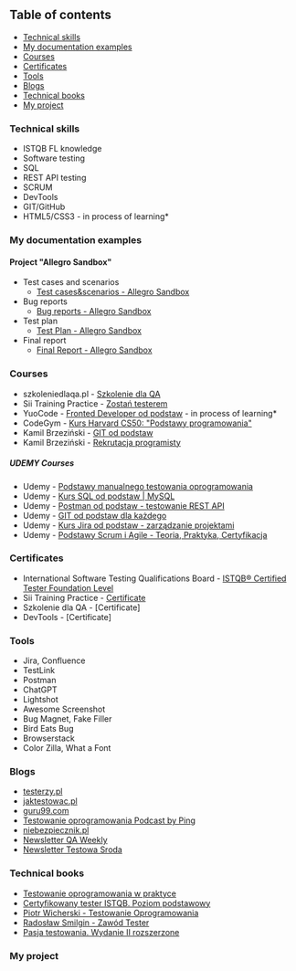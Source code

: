 ## Table of contents

- [Technical skills](#technical-skills)
- [My documentation examples](#my-documentation-examples)
- [Courses](#courses)
- [Certificates](#certificates)
- [Tools](#tools)
- [Blogs](#blogs)
- [Technical books](#technical-books)
- [My project](#my-project)

### Technical skills

- ISTQB FL knowledge
- Software testing
- SQL
- REST API testing
- SCRUM
- DevTools
- GIT/GitHub
- HTML5/CSS3 - in process of learning*

### My documentation examples 
#### Project "Allegro Sandbox"

- Test cases and scenarios
  - [Test cases&scenarios - Allegro Sandbox](https://github.com/michalcecula/Portfolio/files/12428189/Test.cases.and.scenarios.xlsx)
- Bug reports
  - [Bug reports - Allegro Sandbox](https://github.com/michalcecula/Portfolio/files/12428195/Bug.reports.xlsx)
- Test plan
  - [Test Plan - Allegro Sandbox](https://github.com/michalcecula/Portfolio/files/12428201/Test.Plan.pdf)
- Final report
  - [Final Report - Allegro Sandbox](https://github.com/michalcecula/Portfolio/files/12428202/Final.summary.report.pdf)

### Courses

- szkoleniedlaqa.pl - [Szkolenie dla QA](https://szkoleniedlaqa.pl/szkolenie/)
- Sii Training Practice - [Zostań testerem](https://sii.pl/szkolenia/oferta/zostan-testerem/)
- YuoCode - [Fronted Developer od podstaw](https://youcode.pl/zostawiam-maila/) - in process of learning*
- CodeGym - [Kurs Harvard CS50: "Podstawy programowania"](https://www.youtube.com/watch?v=WOvhPzWRUAY&list=PLrMB7p7ri2mZrwILyBTNAs1YaDyieN8PR&ab_channel=CodeGym)
- Kamil Brzeziński - [GIT od podstaw](https://www.programujodpodstaw.pl/kursy/git-od-podstaw/)
- Kamil Brzeziński - [Rekrutacja programisty](https://www.programujodpodstaw.pl/kursy/rekrutacja-programisty/)
##### UDEMY Courses
- Udemy - [Podstawy manualnego testowania oprogramowania](https://www.udemy.com/course/kurs-testowania-oprogramowania/)
- Udemy - [Kurs SQL od podstaw | MySQL](https://www.udemy.com/course/kurs-sql-od-podstaw/)
- Udemy - [Postman od podstaw - testowanie REST API](https://www.udemy.com/course/postman-od-podstaw-testowanie-rest-api/)
- Udemy - [GIT od podstaw dla każdego](https://www.udemy.com/course/git-od-podstaw-dla-kazdego/)
- Udemy - [Kurs Jira od podstaw - zarządzanie projektami](https://www.udemy.com/course/kurs-jira-od-podstaw-zarzadzanie-projektami/)
- Udemy - [Podstawy Scrum i Agile - Teoria, Praktyka, Certyfikacja](https://www.udemy.com/course/scrum-podstawy-teoretyczne-praktyczne-certyfikacja/)

### Certificates

- International Software Testing Qualifications Board - [ISTQB®️ Certified Tester Foundation Level](https://github.com/michalcecula/Portfolio/files/12438580/19536_CTFL_2023_EN_Michal_Cecula.pdf)
- Sii Training Practice - [Certificate](https://github.com/michalcecula/Portfolio/files/12438543/Certyfikat_Michal.Cecula.pdf)
- Szkolenie dla QA - [Certificate]
- DevTools - [Certificate]

### Tools

- Jira, Confluence
- TestLink
- Postman
- ChatGPT
- Lightshot
- Awesome Screenshot
- Bug Magnet, Fake Filler
- Bird Eats Bug
- Browserstack
- Color Zilla, What a Font

### Blogs

- [testerzy.pl](https://testerzy.pl)
- [jaktestowac.pl](https://jaktestowac.pl/)
- [guru99.com](https://www.guru99.com)
- [Testowanie oprogramowania Podcast by Ping](https://podcasttestowanie.pl/odcinki/)
- [niebezpiecznik.pl](https://niebezpiecznik.pl)
- [Newsletter QA Weekly](https://szkoleniedlaqa.pl/newsletter/)
- [Newsletter Testowa Sroda](https://subscribepage.com/l4q9k4)

### Technical books

- [Testowanie oprogramowania w praktyce](https://helion.pl/ksiazki/testowanie-oprogramowania-w-praktyce-studium-przypadkow-2-0-karolina-zmitrowicz-adam-roman,e_0ps1.htm#format/e)
- [Certyfikowany tester ISTQB. Poziom podstawowy](https://helion.pl/ksiazki/certyfikowany-tester-istqb-poziom-podstawowy-adam-roman-lucjan-stapp,ctispp.htm#format/d)
- [Piotr Wicherski - Testowanie Oprogramowania](https://pwicherski.gitbook.io/testowanie-oprogramowania/)
- [Radosław Smilgin - Zawód Tester](https://lubimyczytac.pl/ksiazka/291227/zawod-tester)
- [Pasja testowania. Wydanie II rozszerzone](https://helion.pl/ksiazki/pasja-testowania-wydanie-ii-rozszerzone-krzysztof-jadczyk,paste2.htm#format/d)

### My project

